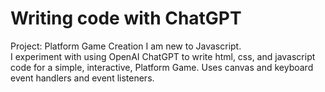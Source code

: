 # Writing code with ChatGPT  

Project: Platform Game Creation
I am new to Javascript.  
I experiment with using OpenAI ChatGPT to write html, css, and javascript code for a simple, interactive, Platform Game. Uses canvas and keyboard event handlers and event listeners.  

